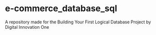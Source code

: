 # e-commerce_database_sql
A repository made for the Building Your First Logical Database Project by Digital Innovation One
